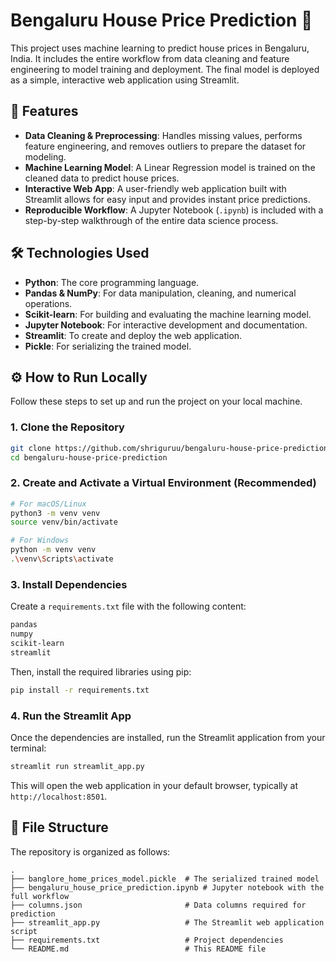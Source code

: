 # Bengaluru House Price Prediction 🏡

This project uses machine learning to predict house prices in Bengaluru, India. It includes the entire workflow from data cleaning and feature engineering to model training and deployment. The final model is deployed as a simple, interactive web application using Streamlit.

## 🚀 Features

* **Data Cleaning & Preprocessing**: Handles missing values, performs feature engineering, and removes outliers to prepare the dataset for modeling.
* **Machine Learning Model**: A Linear Regression model is trained on the cleaned data to predict house prices.
* **Interactive Web App**: A user-friendly web application built with Streamlit allows for easy input and provides instant price predictions.
* **Reproducible Workflow**: A Jupyter Notebook (`.ipynb`) is included with a step-by-step walkthrough of the entire data science process.

## 🛠️ Technologies Used

* **Python**: The core programming language.
* **Pandas & NumPy**: For data manipulation, cleaning, and numerical operations.
* **Scikit-learn**: For building and evaluating the machine learning model.
* **Jupyter Notebook**: For interactive development and documentation.
* **Streamlit**: To create and deploy the web application.
* **Pickle**: For serializing the trained model.

## ⚙️ How to Run Locally

Follow these steps to set up and run the project on your local machine.

### 1. Clone the Repository

```bash
git clone https://github.com/shriguruu/bengaluru-house-price-prediction
cd bengaluru-house-price-prediction
```

### 2. Create and Activate a Virtual Environment (Recommended)

```bash
# For macOS/Linux
python3 -m venv venv
source venv/bin/activate

# For Windows
python -m venv venv
.\venv\Scripts\activate
```

### 3. Install Dependencies

Create a `requirements.txt` file with the following content:

```txt
pandas
numpy
scikit-learn
streamlit
```

Then, install the required libraries using pip:

```bash
pip install -r requirements.txt
```

### 4. Run the Streamlit App

Once the dependencies are installed, run the Streamlit application from your terminal:

```bash
streamlit run streamlit_app.py
```

This will open the web application in your default browser, typically at `http://localhost:8501`.

## 📂 File Structure

The repository is organized as follows:

```
.
├── banglore_home_prices_model.pickle  # The serialized trained model
├── bengaluru_house_price_prediction.ipynb # Jupyter notebook with the full workflow
├── columns.json                       # Data columns required for prediction
├── streamlit_app.py                   # The Streamlit web application script
├── requirements.txt                   # Project dependencies
└── README.md                          # This README file
```